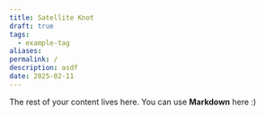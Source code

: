 ```yaml
---
title: Satellite Knot
draft: true
tags:
  - example-tag
aliases: 
permalink: /
description: asdf
date: 2025-02-11
---
```

 
The rest of your content lives here. You can use **Markdown** here :)

